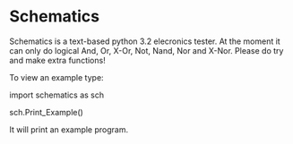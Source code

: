 # Schematics
Schematics is a text-based python 3.2 elecronics tester.
At the moment it can only do logical And, Or, X-Or, Not, Nand, Nor and X-Nor.
Please do try and make extra functions!

To view an example type:

import schematics as sch

sch.Print_Example()

It will print an example program.

